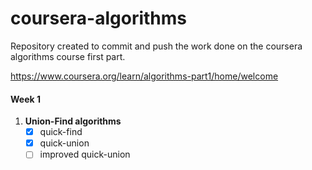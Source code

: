 # coursera-algorithms
Repository created to commit and push the work done on the coursera
algorithms course first part.

https://www.coursera.org/learn/algorithms-part1/home/welcome

#### Week 1
1. **Union-Find algorithms**
    - [x] quick-find
    - [x] quick-union
    - [ ] improved quick-union